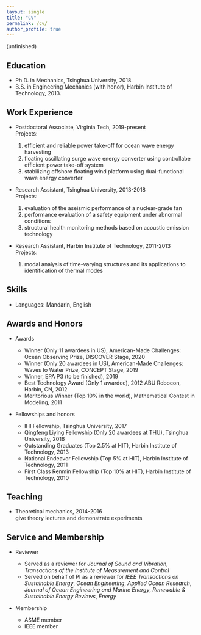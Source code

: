 ```yaml
---
layout: single
title: "CV"
permalink: /cv/
author_profile: true
---
```

(unfinished)
## Education
* Ph.D. in Mechanics, Tsinghua University, 2018.
* B.S. in Engineering Mechanics (with honor), Harbin Institute of Technology, 2013.

## Work Experience
* Postdoctoral Associate, Virginia Tech, 2019-present
  <br>Projects:
  1. efficient and reliable power take-off for ocean wave energy harvesting
  2. floating oscillating surge wave energy converter using controllabe efficient power take-off system
  3. stabilizing offshore floating wind platform using dual-functional wave energy converter

* Research Assistant, Tsinghua University, 2013-2018
  <br>Projects:
  1. evaluation of the aseismic performance of a nuclear-grade fan
  2. performance evaluation of a safety equipment under abnormal conditions
  3. structural health monitoring methods based on acoustic emission technology

* Research Assistant, Harbin Institute of Technology, 2011-2013
  <br>Projects: 
  1. modal analysis of time-varying structures and its applications to identification of thermal modes
  
## Skills
* Languages: Mandarin, English

## Awards and Honors
* Awards
  * Winner (Only 11 awardees in US), American-Made Challenges: Ocean Observing Prize, DISCOVER Stage, 2020
  * Winner (Only 20 awardees in US), American-Made Challenges: Waves to Water Prize, CONCEPT Stage, 2019
  * Winner, EPA P3 (to be finished), 2019
  * Best Technology Award (Only 1 awardee), 2012 ABU Robocon, Harbin, CN, 2012
  * Meritorious Winner (Top 10% in the world), Mathematical Contest in Modeling, 2011


* Fellowships and honors
  * IHI Fellowship, Tsinghua University, 2017
  * Qingfeng Liying Fellowship (Only 20 awardees at THU), Tsinghua University, 2016
  * Outstanding Graduates (Top 2.5% at HIT), Harbin Institute of Technology, 2013
  * National Endeavor Fellowship (Top 5% at HIT), Harbin Institute of Technology, 2011
  * First Class Renmin Fellowship (Top 10% at HIT), Harbin Institute of Technology, 2010

## Teaching
* Theoretical mechanics, 2014-2016
<br> give theory lectures and demonstrate experiments
  
## Service and Membership
* Reviewer
  * Served as a reviewer for *Journal of Sound and Vibration*, *Transactions of the Institute of Measurement and Control*
  * Served on behalf of PI as a reviewer for *IEEE Transactions on Sustainable Energy*, *Ocean Engineering*, *Applied Ocean Research*, *Journal of Ocean Engineering and Marine Energy*, *Renewable & Sustainable Energy Reviews*, *Energy*

* Membership
  * ASME member
  * IEEE member
